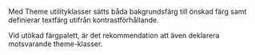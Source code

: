 Med Theme utilityklasser sätts båda bakgrundsfärg till önskad färg samt definierar textfärg utifrån kontrastförhållande.

Vid utökad färgpalett, är det rekommendation att även deklarera motsvarande theme-klasser.
